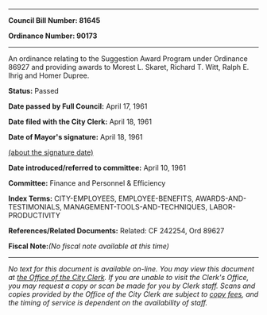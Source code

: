 

********

**Council Bill Number: 81645**
   
**Ordinance Number: 90173**
********

 An ordinance relating to the Suggestion Award Program under Ordinance 86927 and providing awards to Morest L. Skaret, Richard T. Witt, Ralph E. Ihrig and Homer Dupree.

**Status:** Passed
   
**Date passed by Full Council:** April 17, 1961
   
**Date filed with the City Clerk:** April 18, 1961
   
**Date of Mayor's signature:** April 18, 1961
   
[(about the signature date)](/~public/approvaldate.htm)
   
   
   
**Date introduced/referred to committee:** April 10, 1961
   
**Committee:** Finance and Personnel & Efficiency
   
   
**Index Terms:** CITY-EMPLOYEES, EMPLOYEE-BENEFITS, AWARDS-AND-TESTIMONIALS, MANAGEMENT-TOOLS-AND-TECHNIQUES, LABOR-PRODUCTIVITY

**References/Related Documents:** Related: CF 242254, Ord 89627

**Fiscal Note:**_(No fiscal note available at this time)_
********

_No text for this document is available on-line. You may view this document at [the Office of the City Clerk](http://www.seattle.gov/leg/clerk/contactUs.htm). If you are unable to visit the Clerk's Office, you may request a copy or scan be made for you by Clerk staff. Scans and copies provided by the Office of the City Clerk are subject to [copy fees](http://clerk.seattle.gov/~public/clerkfees.htm), and the timing of service is dependent on the availability of staff._

